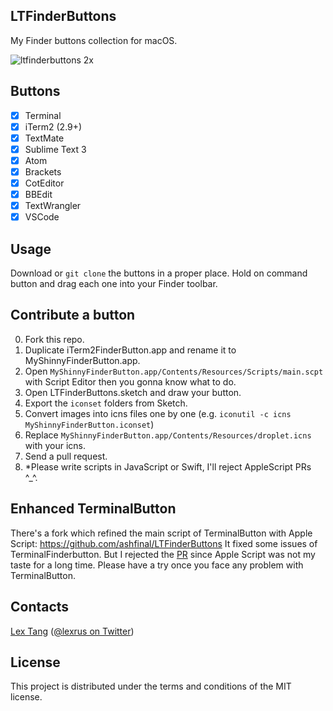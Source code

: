 ## LTFinderButtons
My Finder buttons collection for macOS.

![ltfinderbuttons 2x](https://cloud.githubusercontent.com/assets/219689/21391457/c4c27c62-c7c6-11e6-9271-860658873934.png)

## Buttons
- [x] Terminal
- [x] iTerm2 (2.9+)
- [x] TextMate
- [x] Sublime Text 3
- [x] Atom
- [x] Brackets
- [x] CotEditor
- [x] BBEdit
- [x] TextWrangler
- [x] VSCode

## Usage
Download or `git clone` the buttons in a proper place. Hold on command button and drag each one into your Finder toolbar.

## Contribute a button
0. Fork this repo.
1. Duplicate iTerm2FinderButton.app and rename it to MyShinnyFinderButton.app.
2. Open `MyShinnyFinderButton.app/Contents/Resources/Scripts/main.scpt` with Script Editor then you gonna know what to do.
3. Open LTFinderButtons.sketch and draw your button.
4. Export the `iconset` folders from Sketch.
5. Convert images into icns files one by one (e.g. `iconutil -c icns MyShinnyFinderButton.iconset`)
6. Replace `MyShinnyFinderButton.app/Contents/Resources/droplet.icns` with your icns.
7. Send a pull request.
8. *Please write scripts in JavaScript or Swift, I'll reject AppleScript PRs ^_^.

## Enhanced TerminalButton
There's a fork which refined the main script of TerminalButton with Apple Script:
https://github.com/ashfinal/LTFinderButtons
It fixed some issues of TerminalFinderbutton. But I rejected the [PR](https://github.com/lexrus/LTFinderButtons/pull/17) since Apple Script was not my taste for a long time. Please have a try once you face any problem with TerminalButton.

## Contacts
[Lex Tang](https://github.com/lexrus/) ([@lexrus on Twitter](https://twitter.com/lexrus/))

## License
This project is distributed under the terms and conditions of the MIT license.
